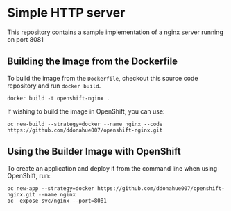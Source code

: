 Simple HTTP server
==================

This repository contains a sample implementation of a nginx server running on port 8081

Building the Image from the Dockerfile
--------------------------------------

To build the image from the ``Dockerfile``, checkout this source code repository and run ``docker build``.

```
docker build -t openshift-nginx .
```

If wishing to build the image in OpenShift, you can use:

```
oc new-build --strategy=docker --name nginx --code https://github.com/ddonahue007/openshift-nginx.git
```


Using the Builder Image with OpenShift
--------------------------------------

To create an application and deploy it from the command line when using OpenShift, run:

```
oc new-app --strategy=docker https://github.com/ddonahue007/openshift-nginx.git --name nginx
oc  expose svc/nginx --port=8081
```

